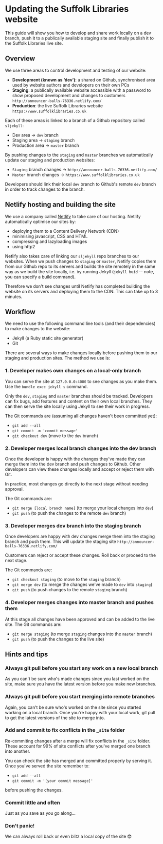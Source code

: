 # Updating the Suffolk Libraries website

This guide will show you how to develop and share work locally on a dev branch, push it to a publically available staging site and finally publish it to the Suffolk Libraries live site.

## Overview

We use three areas to control development and testing of our website:

- **Development (known as ‘dev’)**: a shared on Github, synchronised area used by website authors and developers on their own PCs
- **Staging**: a publically available website accessible with a password to show proposed development and changes to customers `http://announcer-balls-76336.netlify.com/`
- **Production**: the live Suffolk Libraries website `https://www.suffolklibraries.co.uk`

Each of these areas is linked to a branch of a Github repository called `sljekyll`:

- Dev area &rarr; `dev` branch
- Staging area &rarr; `staging` branch
- Production area &rarr; `master` branch

By pushing changes to the `staging` and `master` branches we automatically update our staging and production websites:

- `Staging` branch changes &rarr; `http://announcer-balls-76336.netlify.com/`
- `Master` branch changes &rarr; `https://www.suffolklibraries.co.uk`

Developers should link their local `dev` branch to Github's remote `dev` branch in order to track changes to the branch.

## Netlify hosting and building the site

We use a company called [Netlify](https://www/netlify.com) to take care of our hosting. Netlify automatically optimise our sites by:

- deploying them to a Content Delivery Network (CDN)
- minimising javascript, CSS and HTML
- compressing and lazyloading images
- using http2

Netlify also takes care of linking our `sljekyll` repo branches to our websites. When we push changes to `staging` or `master`, Netlify copies them from our Github repo to its servers and builds the site remotely in the same way as we build the site locally, i.e. by running Jekyll (`jekyll buid` -- note, you can specify a build command).

Therefore we don't see changes until Netlify has completed building the website on its servers and deploying them to the CDN. This can take up to 3 minutes.

## Workflow

We need to use the following command line tools (and their dependencies) to make changes to the website:

- Jekyll (a Ruby static site generator)
- Git

There are several ways to make changes locally before pushing them to our staging and production sites. The method we use is:

### 1. Developer makes own changes on a local-only branch

You can serve the site at `127.0.0.0:4000` to see changes as you make them. Use the `bundle exec jekyll s` command.

Only the `dev`, `staging` and `master` branches should be tracked. Developers can fix bugs, add features and content on their own local branches. They can then serve the site locally using Jekyll to see their work in progress.

The Git commands are (assuming all changes haven't been committed yet):

- `git add --all`
- `git commit -m 'commit message'`
- `git checkout dev` (move to the `dev` branch)

### 2. Developer merges local branch changes into the dev branch

Once the developer is happy with the changes they've made they can merge them into the dev branch and push changes to Github. Other developers can view these changes locally and accept or reject them with Git.

In practice, most changes go directly to the next stage without needing approval.

The Git commands are:

- `git merge [local branch name]` (to merge your local changes into `dev`)
- `git push` (to push the changes to the remote `dev` branch)

### 3. Developer merges dev branch into the staging branch

Once developers are happy with dev changes merge them into the staging branch and push them. This will update the staging site `http://announcer-balls-76336.netlify.com/`

Customers can reject or accept these changes. Roll back or proceed to the next stage.

The Git commands are:

- `git checkout staging` (to move to the `staging` branch)
- `git merge dev` (to merge the changes we've made to `dev` into `staging`)
- `git push` (to push changes to the remote `staging` branch)

### 4. Developer merges changes into master branch and pushes them

At this stage all changes have been approved and can be added to the live site. The Git commands are:

- `git merge staging` (to merge `staging` changes into the `master` branch)
- `git push` (to push the changes to the live site)

## Hints and tips

### Always git pull before you start any work on a new local branch

As you can't be sure who's made changes since you last worked on the site, make sure you have the latest version before you make new branches.

### Always git pull before you start merging into remote branches

Again, you can't be sure who's worked on the site since you started working on a local branch. Once you're happy with your local work, git pull to get the latest versions of the site to merge into.

### Add and commit to fix conflicts in the `_site` folder

Re-commiting changes after a merge will fix conflicts in the `_site` folder.  These account for 99% of site conflicts after you've merged one branch into another.

You can check the site has merged and committed properly by serving it. Once you've served the site remember to:

- `git add --all`
- `git commit -m '[your commit message]'`

before pushing the changes.

### Commit little and often

Just as you save as you go along&hellip;

### Don't panic!

We can always roll back or even blitz a local copy of the site 😎 
